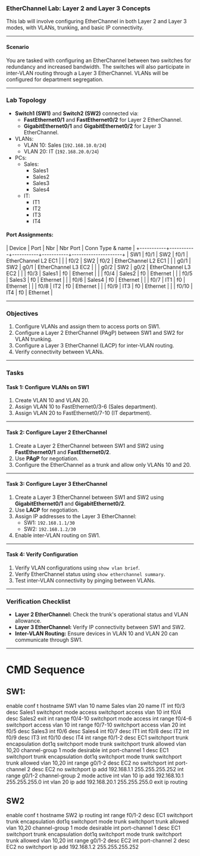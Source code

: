 ### **EtherChannel Lab: Layer 2 and Layer 3 Concepts**

This lab will involve configuring EtherChannel in both Layer 2 and Layer 3 modes, with VLANs, trunking, and basic IP connectivity. 

---

#### **Scenario**
You are tasked with configuring an EtherChannel between two switches for redundancy and increased bandwidth. The switches will also participate in inter-VLAN routing through a Layer 3 EtherChannel. VLANs will be configured for department segregation.

---

### **Lab Topology**
- **Switch1 (SW1)** and **Switch2 (SW2)** connected via:
  - **FastEthernet0/1** and **FastEthernet0/2** for Layer 2 EtherChannel.
  - **GigabitEthernet0/1** and **GigabitEthernet0/2** for Layer 3 EtherChannel.
- VLANs:
  - VLAN 10: Sales (`192.168.10.0/24`)
  - VLAN 20: IT (`192.168.20.0/24`)
- PCs:
  - Sales:
    - Sales1
    - Sales2
    - Sales3
    - Sales4
  - IT:
    - IT1
    - IT2
    - IT3
    - IT4

#### Port Assignments:

| Device    | Port      | Nbr       | Nbr Port  | Conn Type & name    |
+-----------+-----------+-----------+-----------+---------------------+
| SW1       | f0/1      | SW2       | f0/1      | EtherChannel L2 EC1 |
|           | f0/2      | SW2       | f0/2      | EtherChannel L2 EC1 |
|           | g0/1      | SW2       | g0/1      | EtherChannel L3 EC2 |
|           | g0/2      | SW2       | g0/2      | EtherChannel L3 EC2 |
|           | f0/3      | Sales1    | f0        | Ethernet            |
|           | f0/4      | Sales2    | f0        | Ethernet            |
|           | f0/5      | Sales3    | f0        | Ethernet            |
|           | f0/6      | Sales4    | f0        | Ethernet            |
|           | f0/7      | IT1       | f0        | Ethernet            |
|           | f0/8      | IT2       | f0        | Ethernet            |
|           | f0/9      | IT3       | f0        | Ethernet            |
|           | f0/10     | IT4       | f0        | Ethernet            |

---

### **Objectives**
1. Configure VLANs and assign them to access ports on SW1.
2. Configure a Layer 2 EtherChannel (PAgP) between SW1 and SW2 for VLAN trunking.
3. Configure a Layer 3 EtherChannel (LACP) for inter-VLAN routing.
4. Verify connectivity between VLANs.

---

### **Tasks**

#### **Task 1: Configure VLANs on SW1**
1. Create VLAN 10 and VLAN 20.
2. Assign VLAN 10 to FastEthernet0/3-6 (Sales department).
3. Assign VLAN 20 to FastEthernet0/7-10 (IT department).

---

#### **Task 2: Configure Layer 2 EtherChannel**
1. Create a Layer 2 EtherChannel between SW1 and SW2 using **FastEthernet0/1** and **FastEthernet0/2**.
2. Use **PAgP** for negotiation.
3. Configure the EtherChannel as a trunk and allow only VLANs 10 and 20.

---

#### **Task 3: Configure Layer 3 EtherChannel**
1. Create a Layer 3 EtherChannel between SW1 and SW2 using **GigabitEthernet0/1** and **GigabitEthernet0/2**.
2. Use **LACP** for negotiation.
3. Assign IP addresses to the Layer 3 EtherChannel:
   - SW1: `192.168.1.1/30`
   - SW2: `192.168.1.2/30`
4. Enable inter-VLAN routing on SW1.

---

#### **Task 4: Verify Configuration**
1. Verify VLAN configurations using `show vlan brief`.
2. Verify EtherChannel status using `show etherchannel summary`.
3. Test inter-VLAN connectivity by pinging between VLANs.

---

### **Verification Checklist**
- **Layer 2 EtherChannel:** Check the trunk's operational status and VLAN allowance.
- **Layer 3 EtherChannel:** Verify IP connectivity between SW1 and SW2.
- **Inter-VLAN Routing:** Ensure devices in VLAN 10 and VLAN 20 can communicate through SW1.

---

# CMD Sequence

## SW1:

enable
    conf t
        hostname SW1
        vlan 10
            name Sales
        vlan 20
            name IT
        int f0/3
            desc Sales1
            switchport mode access
            switchport access vlan 10
        int f0/4
            desc Sales2
            exit
        int range f0/4-10
            switchport mode access
        int range f0/4-6
            switchport access vlan 10
        int range f0/7-10
            switchport access vlan 20
        int f0/5
            desc Sales3
        int f0/6
            desc Sales4
        int f0/7
            desc IT1
        int f0/8
            desc IT2
        int f0/9
            desc IT3
        int f0/10
            desc IT4
        int range f0/1-2
            desc EC1
            switchport trunk encapsulation dot1q
            switchport mode trunk
            switchport trunk allowed vlan 10,20
            channel-group 1 mode desirable
        int port-channel 1
            desc EC1
            switchport trunk encapsulation dot1q
            switchport mode trunk
            switchport trunk allowed vlan 10,20
        int range g0/1-2
            desc EC2
            no switchport
        int port-channel 2
            desc EC2
            no switchport
            ip add 192.168.1.1 255.255.255.252
        int range g0/1-2
            channel-group 2 mode active
        int vlan 10
            ip add 192.168.10.1 255.255.255.0
        int vlan 20
            ip add 192.168.20.1 255.255.255.0
            exit
        ip routing


## SW2

enable 
    conf t
        hostname SW2
        ip routing
        int range f0/1-2
            desc EC1
            switchport trunk encapsulation dot1q
            switchport mode trunk
            switchport trunk allowed vlan 10,20
            channel-group 1 mode desirable
        int port-channel 1
            desc EC1
            switchport trunk encapsulation dot1q
            switchport mode trunk
            switchport trunk allowed vlan 10,20
        int range g0/1-2
            desc EC2
        int port-channel 2
            desc EC2
            no switchport
            ip add 192.168.1.2 255.255.255.252

